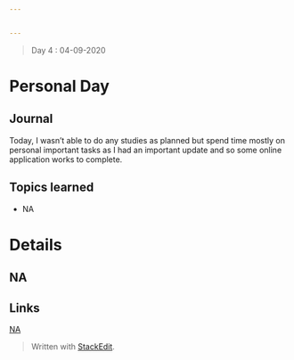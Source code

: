 ```yaml
---


---
```


<blockquote>
<p>Day 4 : 04-09-2020</p>
</blockquote>
<h1 id="personal-day">Personal Day</h1>
<h2 id="journal">Journal</h2>
<p>Today, I wasn’t able to do any studies as planned but spend time mostly on personal important tasks as I had an important update and so some online application works to complete.</p>
<h2 id="topics-learned">Topics learned</h2>
<ul>
<li>NA</li>
</ul>
<h1 id="details">Details</h1>
<h2 id="na">NA</h2>
<h2 id="links">Links</h2>
<p><a href="NA">NA</a></p>
<blockquote>
<p>Written with <a href="https://stackedit.io/">StackEdit</a>.</p>
</blockquote>

